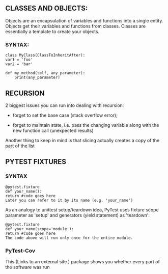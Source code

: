 ## CLASSES AND OBJECTS:

Objects are an encapsulation of variables and functions into a single entity. Objects get their variables and functions from classes. Classes are essentially a template to create your objects.

### SYNTAX:

    class MyClass(ClassToInheritAfter):
    var1 = 'foo'
    var2 = 'bar'

    def my_method(self, any_parameter):
        print(any_parameter)

## RECURSION

2 biggest issues you can run into dealing with recursion:

- forget to set the base case (stack overflow error);

- forget to maintain state, i.e. pass the changing variable along with the new function call (unexpected results)

Another thing to keep in mind is that slicing actually creates a copy of the part of the list

## PYTEST FIXTURES

### SYNTAX

    @pytest.fixture
    def your_name():
    return #code goes here
    Later you can refer to it by its name (e.g. 'your_name')

As an analogy to unittest setup/teardown idea, PyTest uses fixture scope parameter as 'setup' and generators (yield statement) as 'teardown':

    @pytest.fixture
    def your_name(scope='module'):
    return #code goes here
    The code above will run only once for the entire module.

### PyTest-Cov

This (Links to an external site.) package shows you whether every part of the software was run
